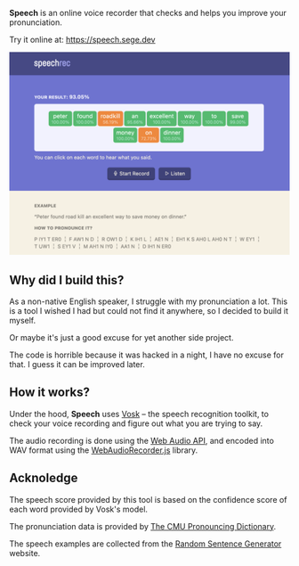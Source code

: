 **Speech** is an online voice recorder that checks and helps you improve your pronunciation.

Try it online at: https://speech.sege.dev

![](screenshot.png)

## Why did I build this?

As a non-native English speaker, I struggle with my pronunciation a lot. This is a tool I wished I had but could not find it anywhere, so I decided to build it myself.

Or maybe it's just a good excuse for yet another side project.

The code is horrible because it was hacked in a night, I have no excuse for that. I guess it can be improved later.

## How it works?

Under the hood, **Speech** uses [Vosk](https://alphacephei.com/vosk/) – the speech recognition toolkit, to check your voice recording and figure out what you are trying to say.

The audio recording is done using the [Web Audio API](https://developer.mozilla.org/en-US/docs/Web/API/Web_Audio_API), and encoded into WAV format using the [WebAudioRecorder.js](https://github.com/higuma/web-audio-recorder-js) library.

## Acknoledge

The speech score provided by this tool is based on the confidence score of each word provided by Vosk's model.

The pronunciation data is provided by [The CMU Pronouncing Dictionary](http://www.speech.cs.cmu.edu/cgi-bin/cmudict).

The speech examples are collected from the [Random Sentence Generator](https://randomwordgenerator.com/sentence.php) website.